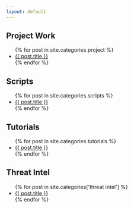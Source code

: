 ```yaml
---
layout: default
---
```



<h2>Project Work</h2>
<ul>
  {% for post in site.categories.project %}
    <li><a href="{{ post.url }}">{{ post.title }}</a></li>
  {% endfor %}
</ul>

<h2>Scripts</h2>
<ul>
  {% for post in site.categories.scripts %}
    <li><a href="{{ post.url }}">{{ post.title }}</a></li>
  {% endfor %}
</ul>

<h2>Tutorials</h2>
<ul>
  {% for post in site.categories.tutorials %}
    <li><a href="{{ post.url }}">{{ post.title }}</a></li>
  {% endfor %}
</ul>

<h2>Threat Intel</h2>
<ul>
  {% for post in site.categories['threat intel'] %}
    <li><a href="{{ post.url }}">{{ post.title }}</a></li>
  {% endfor %}
</ul>